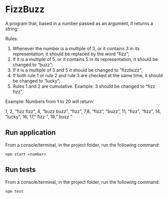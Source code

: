 # FizzBuzz
A program that, based in a number passed as an argument, it returns a string:

Rules:
1. Whenever the number is a multiple of 3, or it contains 3 in its representation, it should be replaced by the word “fizz”;
2. If it is a multiple of 5, or it contains 5 in its representation, it should be changed to “buzz”;
3. If it is a multiple of 3 and 5 it should be changed to “fizzbuzz”;
4. If both rule 1 or rule 2 and rule 3 are checked at the same time, it should be changed to “lucky”;
5. Rules 1 and 2 are cumulative. Example: 3 should be changed to “fizz fizz”.

Example: Numbers from 1 to 20 will return:

1, 2, “fizz fizz”, 4, “buzz buzz”, “fizz”, 7,8, “fizz”, “buzz”, 11, “fizz”, “fizz”, 14, “lucky”, 16, 17,” fizz “, 19,” buzz ”

## Run application
From a console/terminal, in the project folder, run the following command:
```shell
npm start <number>
```

## Run tests
From a console/terminal, in the project folder, run the following command:
```shell
npm test
```
